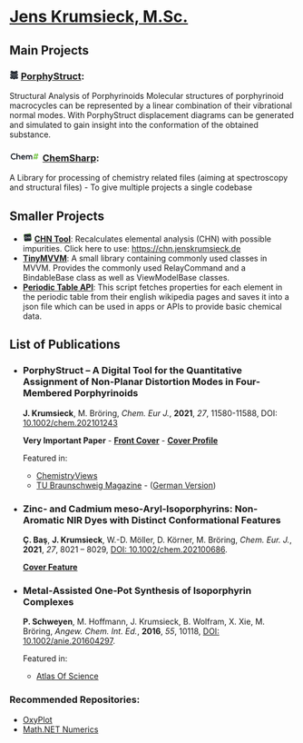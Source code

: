 # [Jens Krumsieck, M.Sc.](https://jenskrumsieck.de)

## Main Projects
### <img src="https://github.com/JensKrumsieck/PorphyStruct/raw/master/PorphyStruct.WPF/Resources/porphystruct.png" alt="logo" height="16"/>  [PorphyStruct](https://github.com/JensKrumsieck/PorphyStruct):
  Structural Analysis of Porphyrinoids Molecular structures of porphyrinoid macrocycles can be represented by a linear combination of their vibrational normal modes. With PorphyStruct displacement diagrams can be generated and simulated to gain insight into the conformation of the obtained substance.


### <img src="https://raw.githubusercontent.com/JensKrumsieck/ChemSharp/master/.github/chemsharp.png" alt="logo" height="16"/> [ChemSharp](https://github.com/JensKrumsieck/ChemSharp):
 A Library for processing of chemistry related files (aiming at spectroscopy and structural files) - To give multiple projects a single codebase

## Smaller Projects
* <img src="https://raw.githubusercontent.com/JensKrumsieck/CHN-Tool/master/.github/chn.png" height="16" alt="LOGO" /> **[CHN Tool](https://github.com/JensKrumsieck/CHN-Tool)**: 
Recalculates elemental analysis (CHN) with possible impurities. Click here to use: https://chn.jenskrumsieck.de
* **[TinyMVVM](https://github.com/JensKrumsieck/TinyMVVM)**:
A small library containing commonly used classes in MVVM. Provides the commonly used RelayCommand and a BindableBase class as well as ViewModelBase classes.
* **[Periodic Table API](https://github.com/JensKrumsieck/periodic-table)**: 
This script fetches properties for each element in the periodic table from their english wikipedia pages and saves it into a json file which can be used in apps or APIs to provide basic chemical data.

## List of Publications
* ### PorphyStruct – A Digital Tool for the Quantitative Assignment of Non-Planar Distortion Modes in Four-Membered Porphyrinoids
  **J. Krumsieck**, M. Bröring, _Chem. Eur J._, **2021**,  _27_, 11580-11588, DOI: [10.1002/chem.202101243](https://doi.org/10.1002/chem.202101243)
  
  **Very Important Paper** - [**Front Cover**](http://doi.org/10.1002/chem.202101992) - [**Cover Profile**](http://doi.org/10.1002/chem.202101993)
  
  Featured in: 
  * [ChemistryViews](https://www.chemistryviews.org/details/ezine/11308216/PorphyStruct_Conformational_Analysis_of_Porphyrinoids.html)
  * [TU Braunschweig Magazine](https://magazin.tu-braunschweig.de/en/pi-post/digital-tools-for-observing-molecular-gymnastics/) - ([German Version](https://magazin.tu-braunschweig.de/pi-post/digitale-helfer-zur-beobachtung-von-molekuel-gymnastik/))

* ### Zinc‐ and Cadmium meso‐Aryl‐Isoporphyrins: Non‐Aromatic NIR Dyes with Distinct Conformational Features  
  **Ç. Baş**, **J. Krumsieck**, W.-D. Möller, D. Körner, M. Bröring, _Chem. Eur. J._, **2021**, _27_, 8021 – 8029, [DOI: 10.1002/chem.202100686](https://chemistry-europe.onlinelibrary.wiley.com/doi/10.1002/chem.202100686).
  
  [**Cover Feature**](https://chemistry-europe.onlinelibrary.wiley.com/doi/10.1002/chem.202101554)
* ### Metal‐Assisted One‐Pot Synthesis of Isoporphyrin Complexes   
   **P. Schweyen**, M. Hoffmann, J. Krumsieck, B. Wolfram, X. Xie, M. Bröring, _Angew. Chem. Int. Ed._, **2016**, _55_, 10118, [DOI: 10.1002/anie.201604297](https://onlinelibrary.wiley.com/doi/full/10.1002/anie.201604297).
   
   Featured in:
   * [Atlas Of Science](http://atlasofscience.org/isoporphyrins-bioinspired-nir-dyes/)

### Recommended Repositories:
* [OxyPlot](https://github.com/oxyplot/oxyplot)
* [Math.NET Numerics](https://github.com/mathnet/mathnet-numerics)

